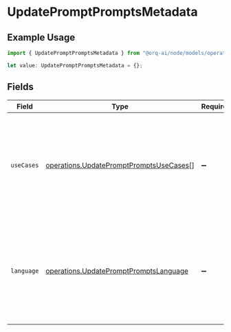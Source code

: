 # UpdatePromptPromptsMetadata

## Example Usage

```typescript
import { UpdatePromptPromptsMetadata } from "@orq-ai/node/models/operations";

let value: UpdatePromptPromptsMetadata = {};
```

## Fields

| Field                                                                                                                     | Type                                                                                                                      | Required                                                                                                                  | Description                                                                                                               |
| ------------------------------------------------------------------------------------------------------------------------- | ------------------------------------------------------------------------------------------------------------------------- | ------------------------------------------------------------------------------------------------------------------------- | ------------------------------------------------------------------------------------------------------------------------- |
| `useCases`                                                                                                                | [operations.UpdatePromptPromptsUseCases](../../models/operations/updatepromptpromptsusecases.md)[]                        | :heavy_minus_sign:                                                                                                        | A list of use cases that the prompt is meant to be used for. Use this field to categorize the prompt for your own purpose |
| `language`                                                                                                                | [operations.UpdatePromptPromptsLanguage](../../models/operations/updatepromptpromptslanguage.md)                          | :heavy_minus_sign:                                                                                                        | The language that the prompt is written in. Use this field to categorize the prompt for your own purpose                  |